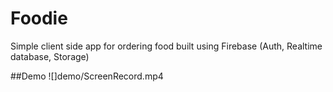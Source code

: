 # Foodie
Simple client side app for ordering food built using Firebase (Auth, Realtime database, Storage)

##Demo
![]demo/ScreenRecord.mp4
